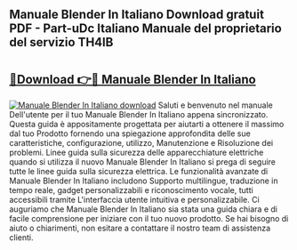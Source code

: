 ## Manuale Blender In Italiano Download gratuit PDF - Part-uDc Italiano Manuale del proprietario del servizio TH4lB

# <h2><a href="http://dfctny.blite.top/?on=Manuale+Blender+In+Italiano">🔗Download 👉🔴 Manuale Blender In Italiano</a></h2>

[![Manuale Blender In Italiano download](https://i.imgur.com/lujVjoI.png)](http://dfctny.blite.top/?on=Manuale+Blender+In+Italiano)
Saluti e benvenuto nel manuale Dell'utente per il tuo Manuale Blender In Italiano appena sincronizzato. Questa guida è appositamente progettata per aiutarti a ottenere il massimo dal tuo Prodotto fornendo una spiegazione approfondita delle sue caratteristiche, configurazione, utilizzo, Manutenzione e Risoluzione dei problemi. Linee guida sulla sicurezza delle apparecchiature elettriche quando si utilizza il nuovo Manuale Blender In Italiano si prega di seguire tutte le linee guida sulla sicurezza elettrica. Le funzionalità avanzate di Manuale Blender In Italiano includono Supporto multilingue, traduzione in tempo reale, gadget personalizzabili e riconoscimento vocale, tutti accessibili tramite L'interfaccia utente intuitiva e personalizzabile. Ci auguriamo che Manuale Blender In Italiano sia stata una guida chiara e di facile comprensione per iniziare con il tuo nuovo prodotto. Se hai bisogno di aiuto o chiarimenti, non esitare a contattare il nostro team di assistenza clienti.
